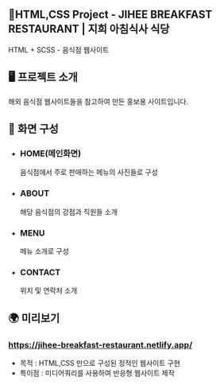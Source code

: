 ##  📍HTML,CSS Project - JIHEE BREAKFAST RESTAURANT | 지희 아침식사 식당 

HTML + SCSS - 음식점 웹사이트

## 🖥 프로젝트 소개

해외 음식점 웹사이트들을 참고하여 만든 홍보용 사이트입니다.


##  📄 화면 구성

- ### HOME(메인화면)</br>
    음식점에서 주로 판매하는 메뉴의 사진들로 구성
- ### ABOUT</br>
    해당 음식점의 강점과 직원들 소개
- ### MENU</br>
    메뉴 소개로 구성
- ### CONTACT</br>
    위치 및 연락처 소개

## 🌍 미리보기
### https://jihee-breakfast-restaurant.netlify.app/
- 목적 : HTML,CSS 만으로 구성된 정적인 웹사이트 구현
- 특이점 : 미디어쿼리를 사용하여 반응형 웹사이트 제작
